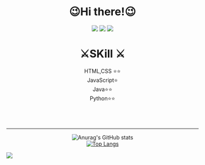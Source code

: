  <div align =center>
 <h1>😉Hi there!😉<br></h1>

<a href="" target="_blank"><img src="https://img.shields.io/badge/ Notion-000000?style=flat-square&logo=Notion&logoColor=white"/></a>
<a href="" target="_blank"><img src="https://img.shields.io/badge/ Facebook-1877F2?style=flat-square&logo=Facebook&logoColor=white"/></a>
<a href="" target="_blank"><img src="https://img.shields.io/badge/ Instagram-FF4D00?style=flat-square&logo=Instagram&logoColor=white"/></a>

<h1> ⚔️SKill ⚔️</h1>
 
 HTML,CSS ⭐⭐<br/>
 JavaScript⭐<br/>
 Java⭐⭐<br/>
 Python⭐⭐<br/>
 <br><br><br><hr>

![Anurag's GitHub stats](https://github-readme-stats.vercel.app/api?username=HungryHyunmin&show_icons=true&theme=cobalt)  
[![Top Langs](https://github-readme-stats.vercel.app/api/top-langs/?username=HungryHyunmin&langs_count=8)](https://github.com/깃HungryHyunmin/github-readme-stats)
</div>
<img src="https://img.shields.io/badge/Spring-6DB33F?style=for-the-badge&logo=Spring&logoColor=white">
